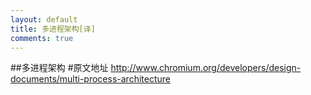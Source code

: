 ```yaml
---
layout: default
title: 多进程架构[译]
comments: true
---
```


##多进程架构
#原文地址 http://www.chromium.org/developers/design-documents/multi-process-architecture
